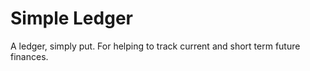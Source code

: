 # Simple Ledger

A ledger, simply put. For helping to track current and short term future finances.
